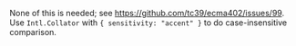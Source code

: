 None of this is needed; see https://github.com/tc39/ecma402/issues/99. Use `Intl.Collator` with `{ sensitivity: "accent" }` to do case-insensitive comparison.
